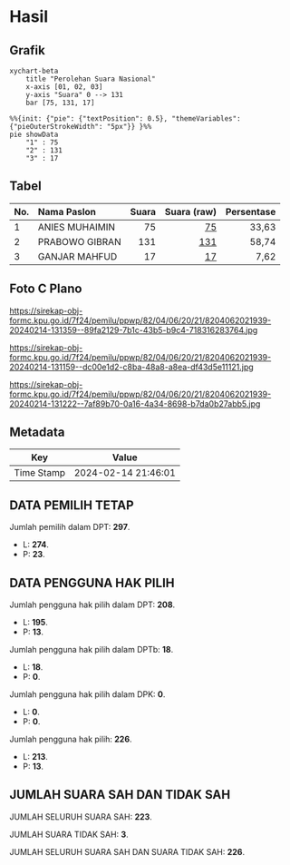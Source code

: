 # Hasil

## Grafik

```mermaid
xychart-beta
    title "Perolehan Suara Nasional"
    x-axis [01, 02, 03]
    y-axis "Suara" 0 --> 131
    bar [75, 131, 17]
```

```mermaid
%%{init: {"pie": {"textPosition": 0.5}, "themeVariables": {"pieOuterStrokeWidth": "5px"}} }%%
pie showData
    "1" : 75
    "2" : 131
    "3" : 17
```

## Tabel

| No. | Nama Paslon    | Suara | Suara (raw) | Persentase |
|:--- |:-------------- | -----:| -----------:| ----------:|
| 1   | ANIES MUHAIMIN | 75    | [75][p-1]   | 33,63      |
| 2   | PRABOWO GIBRAN | 131   | [131][p-2]  | 58,74      |
| 3   | GANJAR MAHFUD  | 17    | [17][p-3]   | 7,62       |


[p-1]: https://github.com/gigit-pemilu/pemilu-2024/blob/main/pilpres/hitung-suara/sub/82-maluku-utara/sub/04-halmahera-selatan/sub/06-obi/sub/2021-kawasi/sub/939-tps/sub/paslon-1.txt
[p-2]: https://github.com/gigit-pemilu/pemilu-2024/blob/main/pilpres/hitung-suara/sub/82-maluku-utara/sub/04-halmahera-selatan/sub/06-obi/sub/2021-kawasi/sub/939-tps/sub/paslon-2.txt
[p-3]: https://github.com/gigit-pemilu/pemilu-2024/blob/main/pilpres/hitung-suara/sub/82-maluku-utara/sub/04-halmahera-selatan/sub/06-obi/sub/2021-kawasi/sub/939-tps/sub/paslon-3.txt

## Foto C Plano

https://sirekap-obj-formc.kpu.go.id/7f24/pemilu/ppwp/82/04/06/20/21/8204062021939-20240214-131359--89fa2129-7b1c-43b5-b9c4-718316283764.jpg

https://sirekap-obj-formc.kpu.go.id/7f24/pemilu/ppwp/82/04/06/20/21/8204062021939-20240214-131159--dc00e1d2-c8ba-48a8-a8ea-df43d5e11121.jpg

https://sirekap-obj-formc.kpu.go.id/7f24/pemilu/ppwp/82/04/06/20/21/8204062021939-20240214-131222--7af89b70-0a16-4a34-8698-b7da0b27abb5.jpg


## Metadata

| Key        | Value               |
| ---------- | ------------------- |
| Time Stamp | 2024-02-14 21:46:01 |


## DATA PEMILIH TETAP

Jumlah pemilih dalam DPT: **297**.
 * L: **274**.
 * P: **23**.

## DATA PENGGUNA HAK PILIH

Jumlah pengguna hak pilih dalam DPT: **208**.
 * L: **195**.
 * P: **13**.

Jumlah pengguna hak pilih dalam DPTb: **18**.
 * L: **18**.
 * P: **0**.

Jumlah pengguna hak pilih dalam DPK: **0**.
 * L: **0**.
 * P: **0**.

Jumlah pengguna hak pilih: **226**.
 * L: **213**.
 * P: **13**.

## JUMLAH SUARA SAH DAN TIDAK SAH

JUMLAH SELURUH SUARA SAH: **223**.

JUMLAH SUARA TIDAK SAH: **3**.

JUMLAH SELURUH SUARA SAH DAN SUARA TIDAK SAH: **226**.



